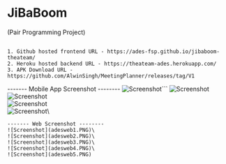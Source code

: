 # JiBaBoom
(Pair Programming Project)

##
```
1. Github hosted frontend URL - https://ades-fsp.github.io/jibaboom-theateam/
2. Heroku hosted backend URL - https://theateam-ades.herokuapp.com/
3. APK Download URL - https://github.com/AlwinSingh/MeetingPlanner/releases/tag/V1
```


------- Mobile App Screenshot --------
![Screenshot](ades1.PNG)```
![Screenshot](ades2.PNG)\
![Screenshot](ades3.PNG)\
![Screenshot](ades4.PNG)\
![Screenshot](ades5.PNG)\
```
------- Web Screenshot --------
![Screenshot](adesweb1.PNG)\
![Screenshot](adesweb2.PNG)\
![Screenshot](adesweb3.PNG)\
![Screenshot](adesweb4.PNG)\
![Screenshot](adesweb5.PNG)
